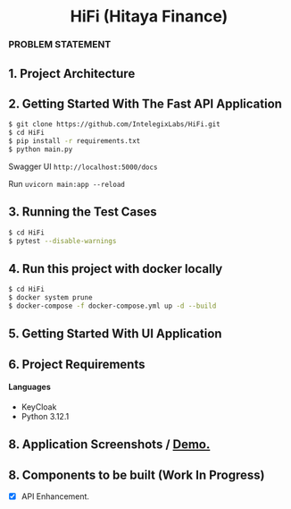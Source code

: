 <h1 align="center">HiFi (Hitaya Finance)</h1>

### PROBLEM STATEMENT

## 1. Project Architecture

## 2. Getting Started With The Fast API Application

```sh
$ git clone https://github.com/IntelegixLabs/HiFi.git
$ cd HiFi
$ pip install -r requirements.txt
$ python main.py
```

Swagger UI `http://localhost:5000/docs`

Run `uvicorn main:app --reload`

## 3. Running the Test Cases

```sh
$ cd HiFi
$ pytest --disable-warnings  
```

## 4. Run this project with docker locally

```sh
$ cd HiFi
$ docker system prune 
$ docker-compose -f docker-compose.yml up -d --build
```

## 5. Getting Started With UI Application


## 6. Project Requirements

<h4>Languages</h4>
<ul>
  <li>KeyCloak</li>
  <li>Python 3.12.1</li>
</ul>

## 8. Application Screenshots / <a href="">Demo.</a>


## 8. Components to be built (Work In Progress)

* [x] API Enhancement.


